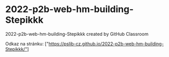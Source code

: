 # 2022-p2b-web-hm-building-Stepikkk
2022-p2b-web-hm-building-Stepikkk created by GitHub Classroom

Odkaz na stránku: ["https://pslib-cz.github.io/2022-p2b-web-hm-building-Stepikkk/"]
